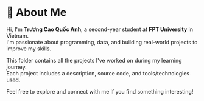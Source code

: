 # 👋 About Me

Hi, I'm **Trương Cao Quốc Anh**, a second-year student at **FPT University** in Vietnam.  
I'm passionate about programming, data, and building real-world projects to improve my skills.

This folder contains all the projects I've worked on during my learning journey.  
Each project includes a description, source code, and tools/technologies used.

Feel free to explore and connect with me if you find something interesting!
